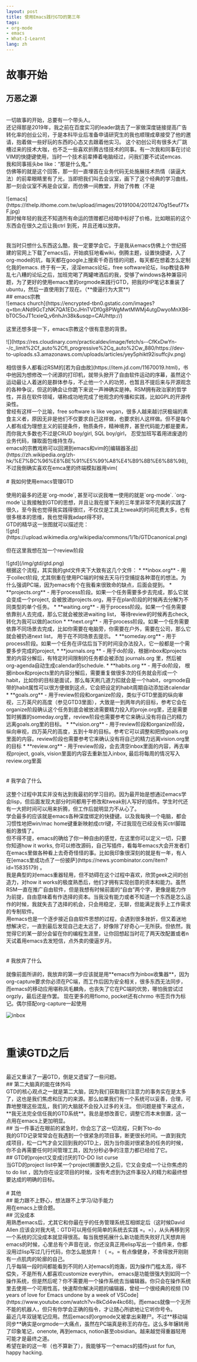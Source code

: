 ```yaml
---
layout: post
title: 使用Emacs践行GTD的第三年
tags:
- org-mode
- emacs
- What-I-Learnt
lang: zh
---
```


# 故事开始 
## 万恶之源  
<br>
一切故事的开始，总要有一个带头人。  
<br>
还记得那是2019年，我之前在百度实习的leader跳去了一家做深度链接提高广告转化率的创业公司，于是本科毕业后准备申请研究生的我也顺理成章接受了他的邀请，抱着做一些好玩的东西的心态又去跟着他实习。
这个初创公司有很多大厂跳槽过来的技术大咖，也不乏一些喜欢折腾古怪技术的同事。有一次我和同事在讨论VIM的快捷键使用，当时一个技术前辈捧着电脑经过，问我们要不试试emcas.
<br>
我和同事摇头be like：“那是什么鬼。”
<br>
仿佛等的就是这个回答，那一刻一直埋首在业务代码无处施展技术热情（装逼大法）的前辈眼睛里有了光，当即把我们叫去会议室，画下了这个经典的学习曲线，那一刻会议室不再是会议室，而仿佛一间教堂，开始了传教（不是
<br>
<br>
![emacs](https://ithelp.ithome.com.tw/upload/images/20191004/20112470g15euf7TxF.jpg)
<br>
那时候年轻的我还不知道所有命运的馈赠都已经暗中标好了价格，比如眼前的这个东西会在很久之后让我ctrl 到死，并且还难以放弃。
<br>
<br>
<br>
我当时只想什么东西这么酷，我一定要学会它。于是我从emacs仿佛上个世纪搭建的官网上下载了emacs后，开始疯狂地看wiki，倒腾主题，设置快捷键，入了org-mode的坑，每天都在google上搜索千奇百怪的问题，每天都在想着怎么定制化我的emacs. 终于有一天，浸淫emacs论坛，free software论坛，lisp教徒各种乱七八糟的论坛之后，加班完喝了两罐啤酒后的我，受够了windows各种兼容问题，为了更好的使用emacs里的orgmode来践行GTD，把我的HP笔记本重装了ubuntu，然后一直使用到了现在。（**傻逼行为大赏**)  
<br>
## emacs宗教  
<br>
![emacs church](https://encrypted-tbn0.gstatic.com/images?q=tbn:ANd9GcTzNK7QA1EDcJHnTVDf0g8PWgMwtMWMj4utgDwyoMnXB6-bT0C5oJT1cxieQ_v6nhJn38k&usqp=CAUhttp://)
<br>
<br>
这里还想多提一下，emacs宗教这个很有意思的背景。
<br>
<br>
![](https://res.cloudinary.com/practicaldev/image/fetch/s--CfKxDwYn--/c_limit%2Cf_auto%2Cfl_progressive%2Cq_auto%2Cw_880/https://dev-to-uploads.s3.amazonaws.com/uploads/articles/yey5phikt92isuffcjlv.png)
<br>
<br>
相信很多人都看过RSM的[若为自由故](https://item.jd.com/11670019.html)，书中他因为想修改一个闭源的打印机，就带头掀开了自由软件运动的序幕，虽然这个运动最让人着迷的是群体参与，不止他一个人的功劳，也暂且不提后来与开源观念的各种争议，但这的确会让你跪下来说一声神确实是神。RSM拥有政治家的哲学性，并且在软件领域，堪称成功地完成了他观念的传播和实践，比如GPL的开源传染性。
<br>
曾经有这样一个比喻，free software is like vegan，很多人越来越讨厌极端的素食主义者，原因无非是他们不仅要求自己这样做，也要求别人这样做。但不是每个人都有成为理想主义的前提条件，物质条件，精神境界，甚至代码能力都是要素，而你我大多数也不过是CRUD boy/girl, SQL boy/girl， 忍受加班写着用进废退的业务代码，赚取面包维持生存。
<br>
emacs的宗教戏称可以回溯到emacs和vim的[编辑器圣战](https://zh.wikipedia.org/zh-hk/%E7%BC%96%E8%BE%91%E5%99%A8%E4%B9%8B%E6%88%98),  不过我倒确实喜欢在emca里的终端模拟器用vim(  
<br>
<br>
# 我如何使用emacs管理GTD 
<br>
<br>
使用的最多的还是`org-mode`, 甚至可以说我唯一使用的就是`org-mode`.  `org-mode`让我接触到GTD的思想，并且让我在接下来的三年里非常不完美的实践了很久，至今我也觉得我实践得很烂，不仅仅是工具上tweak的时间花费太多，也有很多根本的思维，我也觉得我adapt得不好。
<br>
GTD的精华这一张图就可以描述完：
<br>
![gtd](https://upload.wikimedia.org/wikipedia/commons/1/1b/GTDcanonical.png)
<br>
<br>
但在这里我想在加一个review阶段
<br>
<br>
![gtd](/img/gtd/gtd.png)
<br>
根据这个流程，其实我的gtd文件夹下大致有这几个文件：
*  **inbox.org** - 用于collect阶段, 尤其侧重在使用PC端的时候去天马行空捕捉各种潜在的想法。为什么强调PC端，因为emacs有个在我看来很致命的缺点，后面会提到。
*  **projects.org** - 用于process阶段。如果一个任务需要多步去完成，那么它就会变成一个project, 会被放进projects.org，用于在plan阶段的时候再去分解为不同类型的单个任务。
*  **waiting.org** - 用于process阶段。如果一个任务需要依靠别人去完成，那么它就会被放进waiting list， 等待review的时候再去check, 转化为我可以做的action
*  **next.org** - 用于process阶段。如果一个任务需要依靠不同场景去完成，比如你需要在电脑旁，你需要在户外，需要在公司，那么它就会被扔进next list， 用于在不同场景去提示。
*  **someday.org** -  用于process阶段。如果一个任务在评估后当下的时间没办法投入，它一般都是一个需要多步完成的project, 
*  **journals.org ** - 用于do阶段，根据inbox和projects里的内容分解后，有特定时间限制的任务都会被添加 journals.org 里，然后被org-agenda自动生成calendar的schedule.
*  **habits.org ** - 用于do阶段， 根据inbox和projects里的内容分解后，需要重复做很多次的任务就会形成一个habit，比如你的目标是面试，那么每天刷几道力扣就会是一个habit，orgmode自带的habit属性可以很方便做到这点，它会把设定的habit周期自动添加进calendar
*  **goals.org** - 用于review阶段和organize阶段，类似于GTD里面的纵向审视，三万英尺的高度（参见GTD3里面），大致是一到两年内的目标，参考它会在organize阶段确认这个任务到底会被放进需要精力投入的proje.org里，还是需要暂时搁置的someday.org里，review阶段也需要参考它来确认没有将自己的精力远离goals.org里的目标。
*  **vision.org** - 用于review阶段和organize阶段，纵向审视，四万英尺的高度，五到十年的目标。参考它可以调整和把控goals.org里面的内容。review阶段也需要参考它来确认没有将自己的精力远离vision.org里的目标
*  **review.org** - 用于review阶段，会去清空inbox里面的内容，再去审视project, goals, vision里面的内容去重新加入inbox,  最后将每周的情况写入review.org里面

<br>
<br>
<br>
# 我学会了什么 
<br>
<br>
这整个过程中其实并没有达到我最初的学习目的。因为最开始是想通过emacs学会lisp，但后面发现大部分时间都用于修改和tweak别人写好的插件。学生时代还有一大把时间可以用来折腾，但工作后就明显力不从心了。
<br>
学会最多的应该就是emacs各种深度绑定的快捷键。以及我每换一个电脑，都会习惯性地把win/mac home键重新映射成ctrl键，不过我现在已经没有买ctrl脚踏板的激情了。
<br>
但不得不提，emacs的确给了你一种自由的感觉，在这里你可以定义一切，只要你知道how it works, 你可以修改源码，自己写插件，看每年emacs大会开发者们在emacs里做各种看上去奇奇怪怪的事。比如我印象很深刻的就是有一年，有人在[emacs里成功点了一份披萨](https://news.ycombinator.com/item?id=15835179) 。
<br>
我是典型的对emacs重器轻用，但不妨碍在这个过程中喜欢，欣赏geek之间的创造力，对how it works的极度熟悉后，他们才拥有实现创意的资本和能力。虽然RSM一直在推广自由软件，但是我想有时候前面的“自由”两个字，更像是能力作为前提，自由意味着有作选择的资本。当我没有能力或者不知道一个东西是怎么运作的时候，我就失去了选择的机会，只会用稳定，无聊，但能满足我手上工作需求的专制软件。
<br>
用emacs也是一个逐步接近自由软件思想的过程，会遇到很多挫折，但又着迷地想解决它，一直到最后发现自己走太远了，好像除了好奇心一无所获。但依然，我觉得它的某一部分会留在你的编程生涯里，让你回想起当时花了两天改配置或者n天试着用emacs去发短信，点外卖的傻逼岁月。
<br>
<br>
<br>
# 我放弃了什么
<br>
<br>
就像前面所讲的，我放弃的第一步应该就是用**emacs作为inbox收集器**，因为org-capture要求你必须在PC端，而工作后因为安全相关，很多东西无法同步，而emacs的移动应用堪称凤毛麟角，也丧失了它在PC端的优势，哪怕我尝试过orgzly，最后还是作罢。
现在更多的用flomo, pocket还有chrmo 书签页作为标记。偶尔搭配org-capture一起使用


![inbox](/img/inboxsystem.png)				
<br>
<br>
# 重读GTD之后
<br>
最近又重读了一遍GTD，倒是又遗留了一些问题。		                                       
<br>
## 第二大脑真的能在体外吗
<br>
GTD的核心观点之一就是第二大脑，因为我们获取我们注意力的事务实在是太多了，这也是我们焦虑和压力的来源。那么如果我们有一个系统可以妥善，合理，可靠地整理这些混乱，我们的大脑就不会投入过多的关注。
但问题是接下来这点，**我无法完全信任我的GTD系统**。我总是想改善它，调整它而本末倒置，这一点用在emacs上更加明显。
<br>
## 当一件事近在眼前的紧急时，你会忘了这一切流程，只剩下to-do
<br>
我的GTD记录常常会在我遇到一个很紧急的项目事，断更很长时间。一直到我完成项目，松一口气才会又回到我的GTD上，因为当你面对很紧急的任务的时候，你不会再需要任何时间管理工具，因为分秒必争的注意力都已经给了它。
<br>
## GTD的project又变成讨厌的TO-DO list curse
<br>
当GTD的project list中某一个project搁置很久之后，它又会变成一个让你焦虑的to do list ，因为你在设定项目的时候，没有考虑到为这件事投入的精力和最终想要达成的明确的目标。
<br>
<br>
# 其他
<br>
## 能力跟不上野心，想法跟不上学习/动手能力
<br>
用在emacs上很合题。
<br>
## 沉没成本
<br>
用熟悉emacs后，尤其它和你最在乎的任务管理系统互相绑定后（这时候David Allen 应该会对我大吼：GTD可以用任何简单的系统去实践  =。=），从头再移到另一个系统的沉没成本就显得很高。每当我想拓展什么新功能而失败好几天想弃用emacs的时候，心里总有个声音在说，你还没真正用elisp写出一个插件来，你都没用过lisp写过几行代码，你怎么能放弃！（ =。=  有点像健身，不舍得放开刚刚有一点肌肉的轮廓的自己。
<br>
几乎每隔一段时间都能看到不同的人对emacs的炮轰，因为操作门槛太高，得不偿失，不是所有人都喜欢customize everythin， emacs是功能很强大到如同一个操作系统，但是然后呢？你不需要用一个操作系统去当编辑器。你只会在操作系统里去使用一个可用性高，快速帮你解决问题的编辑器，曾经一个很经典的视频 [10 years of love for Emacs undone by a week of VSCode](https://www.youtube.com/watch?v=8kCd4w4kc68)。而emacs就像一个无所不能的机器人，但只有你学会正确的指令，才让随心所欲地让它听你号令。
<br>
最近几年双链笔记应用。然后emacs的orgmode又被拿出来鞭尸。不过**移动端同步**确实是orgmode一大痛点，虽然在PC端真是称王的存在。这么多年辗转用了印象笔记，onenote, 再到emacs, notion甚至obsidian。越来越觉得重器轻用可能才是最终之道。
<br>
希望在新的这一年（也不算新了），我能够写一个emacs的插件just for fun, 
<br>
happy hacking.
